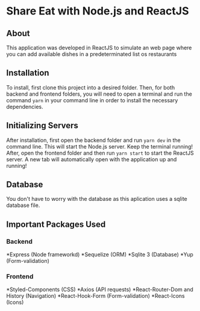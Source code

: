# Share Eat with Node.js and ReactJS

## About
This application was developed in ReactJS to simulate an web page where you can add available dishes in a predeterminated list os restaurants

## Installation
To install, first clone this project into a desired folder. Then, for both backend and frontend folders, you will need to open a terminal and run the command `yarn` in your command line in order to install the necessary dependencies.

## Initializing Servers
After installation, first open the backend folder and run `yarn dev` in the command line. This will start the Node.js server. Keep the terminal running! After, open the frontend folder and then run `yarn start` to start the ReactJS server. A new tab will automatically open with the application up and running!

## Database
You don't have to worry with the database as this aplication uses a sqlite database file.

## Important Packages Used

### Backend
*Express (Node frameworkd)
*Sequelize (ORM)
*Sqlite 3 (Database)
*Yup (Form-validation)

### Frontend
*Styled-Components (CSS)
*Axios (API requests)
*React-Router-Dom and History (Navigation)
*React-Hook-Form (Form-validation)
*React-Icons (Icons)




